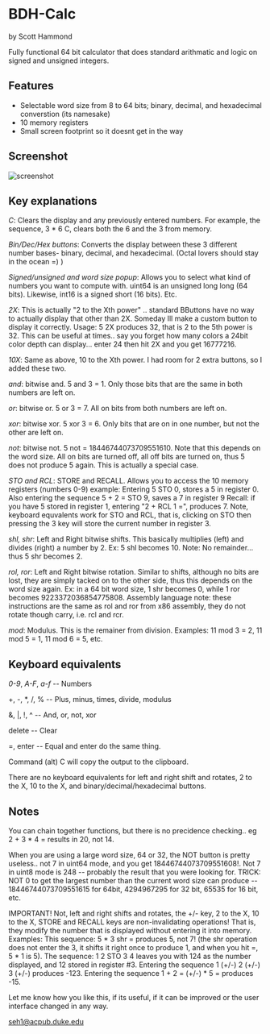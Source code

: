# BDH-Calc
  by Scott Hammond

Fully functional 64 bit calculator that does standard arithmatic and logic on signed and unsigned integers. 
## Features
* Selectable word size from 8 to 64 bits; binary, decimal, and hexadecimal converstion (its namesake)
* 10 memory registers
* Small screen footprint so it doesnt get in the way 

## Screenshot
![screenshot](https://github.com/nishanth1232/BDH-Calc/blob/master/images/screenshot.png)

## Key explanations

*C*: Clears the display and any previously entered numbers. For example, the sequence, 3 * 6 C, clears both the 6 and the 3 from memory.

*Bin/Dec/Hex buttons*: Converts the display between these 3 different number bases- binary, decimal, and hexadecimal. (Octal lovers should stay in the ocean =) )

*Signed/unsigned and word size popup*:  Allows you to select what kind of numbers you want to compute with. uint64 is an unsigned long long (64 bits). Likewise, int16 is a signed short (16 bits). Etc.

*2X*: This is actually "2 to the Xth power" .. standard BButtons have no way to actually display that other than 2X. Someday Ill make a custom button to display it correctly. Usage:  5 2X produces 32, that is 2 to the 5th power is 32. This can be useful at times.. say you forget how many colors a 24bit color depth can display... enter 24 then hit 2X and you get 16777216.

*10X*: Same as above, 10 to the Xth power. I had room for 2 extra buttons, so I added these two.

*and*: bitwise and. 5 and 3 = 1. Only those bits that are the same in both numbers are left on.

*or*: bitwise or. 5 or 3 = 7. All on bits from both numbers are left on.

*xor*: bitwise xor. 5 xor 3 = 6. Only bits that are on in one number, but not the other are left on.

*not*: bitwise not. 5 not = 18446744073709551610. Note that this depends on the word size. All on bits are turned off, all off bits are turned on, thus 5 does not produce 5 again. This is actually a special case.  

*STO and RCL*: STORE and RECALL. Allows you to access the 10 memory registers (numbers 0-9) example: Entering 5 STO 0, stores a 5 in register 0. Also entering the sequence 5 + 2 = STO 9, saves a 7 in register 9  Recall: if you have 5 stored in register 1, entering "2 + RCL 1 =", produces 7. Note, keyboard equvalents work for STO and RCL, that is, clicking on STO then pressing the 3 key will store the current number in register 3. 

*shl, shr*: Left and Right bitwise shifts. This basically multiplies (left) and divides (right) a number by 2. Ex:  5 shl becomes 10.  Note: No remainder... thus 5 shr becomes 2.

*rol, ror*: Left and Right bitwise rotation. Similar to shifts, although no bits are lost, they are simply tacked on to the other side, thus this depends on the word size again. Ex: in a 64 bit word size, 1 shr becomes 0, while 1 ror becomes 9223372036854775808. Assembly language note: these instructions are the same as rol and ror from x86 assembly, they do not rotate though carry, i.e. rcl and rcr.

*mod*: Modulus. This is the remainer from division. Examples: 11 mod 3 = 2,  11 mod 5 = 1, 11 mod 6 = 5, etc.


## Keyboard equivalents

*0-9*, *A-F*, *a-f*   -- Numbers

+, -, *, /, %  -- Plus, minus, times, divide, modulus

&, |, !, ^ -- And, or, not, xor

delete -- Clear

=, enter --  Equal and enter do the same thing.

Command (alt) C  will copy the output to the clipboard.

There are no keyboard equivalents for left and right shift and rotates, 2 to the X, 10 to the X, and binary/decimal/hexadecimal buttons.

## Notes

You can chain together functions, but there is no precidence checking.. eg 2 + 3 * 4 =  results in 20, not 14.

When you are using a large word size, 64 or 32, the NOT button is pretty useless.. not 7 in uint64 mode, and you get 18446744073709551608!. Not 7 in uint8 mode is 248 -- probably the result that you were looking for.  TRICK: NOT 0 to get the largest number than the current word size can produce -- 18446744073709551615 for 64bit, 4294967295 for 32 bit, 65535 for 16 bit, etc.

IMPORTANT!
Not, left and right shifts and rotates, the +/- key,  2 to the X, 10 to the X, STORE and RECALL keys are non-invalidating operations!  That is, they modify the number that is displayed without entering it into memory.
Examples:
This sequence: 5 * 3 shr =   produces 5, not 7! (the shr operation does not enter the 3, it shifts it right once to produce 1, and when you hit =, 5 * 1 is 5).
The sequence: 1 2 STO 3 4 leaves you with 124 as the number displayed, and 12 stored in register #3.  Entering the sequence 1 (+/-) 2 (+/-) 3 (+/-) produces -123.
Entering the sequence 1 + 2 = (+/-) * 5 =   produces -15.

Let me know how you like this, if its useful, if it can be improved or the user interface changed in any way.

seh1@acpub.duke.edu
